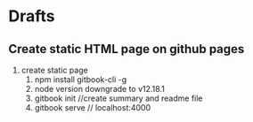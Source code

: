 # Drafts

## Create static HTML page on github pages

1. create static page
   1. npm install gitbook-cli -g
   2. node version  downgrade to v12.18.1
   3. gitbook init //create summary and readme file
   4. gitbook serve // localhost:4000

